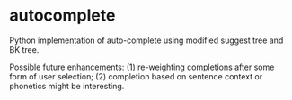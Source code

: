 autocomplete
============

Python implementation of auto-complete using modified suggest tree and BK tree.

Possible future enhancements: (1) re-weighting completions after some form of user selection; (2) completion based on sentence context or phonetics might be interesting.
